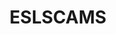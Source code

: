---
title: ESLSCAMS
crosslinks:
- TEFL_TIPS_TRAPS_SCAMS
- internships
- teaching
- TEFLScams
- ChinaScamCentral
- ESL_Teachers
- ChinaInternships
- ChinaTEFL
- Scams
---